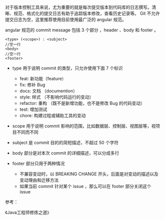对于版本控制工具来说，尤为重要的就是每次提交版本到代码库的日志撰写。清晰、规范、格式化的提交日志有助于追踪版本修改，查看历史记录等。 Git 不允许提交日志为空，这里推荐使用目前使用最广泛的 angular 规范。



angular 规范的 commit message 包括 3 个部分 ，header 、body 和 footer 。

```
<type> (<scope>) : <subject>
//空一行
<body>
//空一行
<footer>
```

- type 用于说明 commit 的类型，只允许使用下面 7 个标识
  - feat: 新功能（feature）
  - fix: 修补 Bug
  - docs: 文档 （documention）
  - style: 样式 （不影响代码运行的变动）
  - refactor: 重构 （既不是新增功能，也不是修改 Bug 的代码变动）
  - test: 增加测试
  - chore: 构建过程或辅助工具的变动

- scope 用于说明 commit 影响的范围，比如数据层、控制层、视图层等，视项目不同而不同
- subject 是 commit 目的的简短描述，不超过 50 个字符
- body 部分是对本次 commit 的详细描述，可以分成多行
- footer 部分只用于两种情况
  - 不兼容变动时，以 BREAKING CHANGE 开头，后面是对变动的描述以及变动理由和迁移方法
  - 如果当前 commit 针对某个 issue ，那么可以在 footer 部分关闭这个 issue



参考：

《Java工程师修炼之道》
